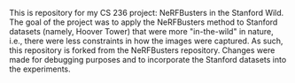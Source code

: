 This is repository for my CS 236 project: NeRFBusters in the Stanford Wild.
The goal of the project was to apply the NeRFBusters method to Stanford datasets (namely, Hoover Tower) that were more "in-the-wild" in nature, i.e., there were less constraints in how the images were captured.
As such, this repository is forked from the NeRFBusters repository.
Changes were made for debugging purposes and to incorporate the Stanford datasets into the experiments.
